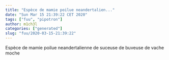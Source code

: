 ```yaml
---
title: "Espèce de mamie poilue neandertalien..."
date: "Sun Mar 15 21:39:22 CET 2020"
tags: ["fuu", "pipotron"]
author: m1ch3l
categories: ["generated"]
slug: "fuu/2020-03-15-21:39:22"
---
```


Espèce de mamie poilue neandertalienne de suceuse de buveuse de vache moche
